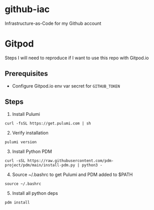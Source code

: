 # github-iac
Infrastructure-as-Code for my Github account


# Gitpod
Steps I will need to reproduce if I want to use this repo with Gitpod.io

## Prerequisites
- Configure Gitpod.io env var secret for `GITHUB_TOKEN`


## Steps
1) Install Pulumi
```
curl -fsSL https://get.pulumi.com | sh
```

2) Verify installation
```
pulumi version
```

3) Install Python PDM
```
curl -sSL https://raw.githubusercontent.com/pdm-project/pdm/main/install-pdm.py | python3 -
```

4) Source ~/.bashrc to get Pulumi and PDM added to $PATH
```
source ~/.bashrc
```

5) Install all python deps
```
pdm install
```
